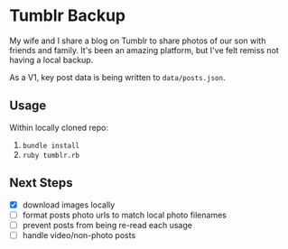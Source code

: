# Tumblr Backup

My wife and I share a blog on Tumblr to share photos of our son with friends and family. It's been an amazing platform, but I've felt remiss not having a local backup.

As a V1, key post data is being written to `data/posts.json`.

## Usage

Within locally cloned repo:

1. `bundle install`
2. `ruby tumblr.rb`

## Next Steps

- [x] download images locally
- [ ] format posts photo urls to match local photo filenames
- [ ] prevent posts from being re-read each usage
- [ ] handle video/non-photo posts
